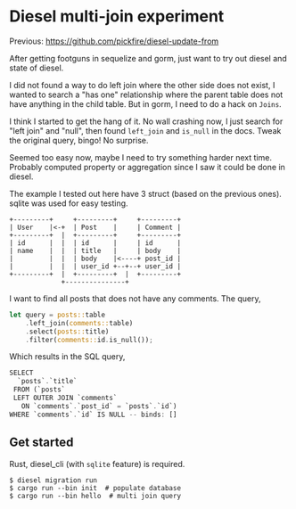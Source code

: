 Diesel multi-join experiment
============================

Previous: https://github.com/pickfire/diesel-update-from

After getting footguns in sequelize and gorm, just want to try out diesel and
state of diesel.

I did not found a way to do left join where the other side does not exist, I
wanted to search a "has one" relationship where the parent table does not
have anything in the child table. But in gorm, I need to do a hack on `Joins`.

I think I started to get the hang of it. No wall crashing now, I just search
for "left join" and "null", then found `left_join` and `is_null` in the docs.
Tweak the original query, bingo! No surprise.

Seemed too easy now, maybe I need to try something harder next time. Probably
computed property or aggregation since I saw it could be done in diesel.

The example I tested out here have 3 struct (based on the previous ones).
sqlite was used for easy testing.

    +---------+     +---------+     +---------+
    | User    |<-+  | Post    |     | Comment |
    +---------+  |  +---------+     +---------+
    | id      |  |  | id      |     | id      |
    | name    |  |  | title   |     | body    |
    |         |  |  | body    |<----+ post_id |
    |         |  |  | user_id +--+--+ user_id |
    +---------+  |  +---------+  |  +---------+
                 +---------------+

I want to find all posts that does not have any comments. The query,

```rust
let query = posts::table
    .left_join(comments::table)
    .select(posts::title)
    .filter(comments::id.is_null());
```

Which results in the SQL query,

```rust
SELECT
  `posts`.`title`
 FROM (`posts`
 LEFT OUTER JOIN `comments`
   ON `comments`.`post_id` = `posts`.`id`)
WHERE `comments`.`id` IS NULL -- binds: []
```

## Get started

Rust, diesel_cli (with `sqlite` feature) is required.

```
$ diesel migration run
$ cargo run --bin init  # populate database
$ cargo run --bin hello  # multi join query
```
